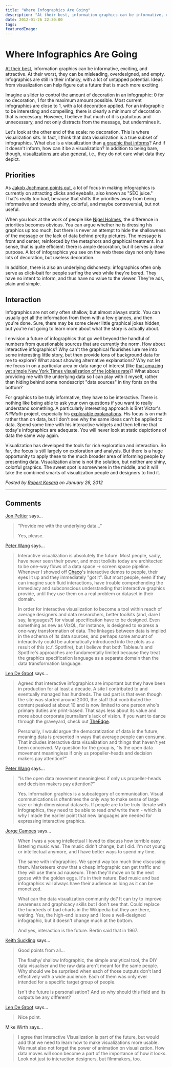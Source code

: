 ```yaml
---
title: "Where Infographics Are Going"
description: "At their best, information graphics can be informative, exciting, and attractive. At their worst, they can be misleading, overdesigned, and empty. Infographics are still in their infancy, with a lot of untapped potential. Ideas from visualization can help figure out a future that is much more exciting."
date: 2012-01-26 22:30:00
tags: 
featuredImage: 
---
```


# Where Infographics Are Going

<a title="The Fascinating World of (Good) Infographics" href="/criticism/fascinating-world-of-good-infographics">At their best</a>, information graphics can be informative, exciting, and attractive. At their worst, they can be misleading, overdesigned, and empty. Infographics are still in their infancy, with a lot of untapped potential. Ideas from visualization can help figure out a future that is much more exciting.

Imagine a slider to control the amount of decoration in an infographic: 0 for no decoration, 1 for the maximum amount possible. Most current infographics are close to 1, with a lot decoration applied. For an infographic to be interesting and compelling, there is clearly a minimum of decoration that is necessary. However, I believe that much of it is gratuitous and unnecessary, and not only distracts from the message, but undermines it.

Let's look at the other end of the scale: no decoration. This is where visualization sits. In fact, I think that data visualization is a true subset of infographics. What else is a visualization than <a title="What is Visualization? A Definition" href="/criticism/definition-of-visualization">a graphic that informs</a>? And if it doesn't inform, how can it be a visualization? In addition to being bare, though, <a title="The Difference Between Infographics and Visualization" href="/blog/2010/the-difference-between-infographics-and-visualization">visualizations are also general</a>, i.e., they do not care what data they depict.

## Priorities

As <a href="http://blog.visual.ly/what-makes-a-good-infographic/">Jakob Jochmann points out</a>, a lot of focus in making infographics is currently on attracting clicks and eyeballs, also known as "SEO juice." That's really too bad, because that shifts the priorities away from being informative and towards shiny, colorful, and maybe controversial, but not useful.

When you look at the work of people like <a href="http://www.nigelholmes.com/home.htm">Nigel Holmes</a>, the difference in priorities becomes obvious. You can argue whether he is dressing his graphics up too much, but there is never an attempt to hide the shallowness of the message or the lack of data behind pretty pictures. The message is front and center, reinforced by the metaphors and graphical treatment. In a sense, that is quite efficient: there is ample decoration, but it serves a clear purpose. A lot of infographics you see on the web these days not only have lots of decoration, but useless decoration.

In addition, there is also an underlying dishonesty: infographics often only serve as click-bait for people surfing the web while they're bored. They have no intent to inform, and thus have no value to the viewer. They're ads, plain and simple.

## Interaction

Infographics are not only often shallow, but almost always static. You can usually get all the information from them with a few glances, and then you're done. Sure, there may be some clever little graphical jokes hidden, but you're not going to learn more about what the story is actually about.

I envision a future of infographics that go well beyond the handful of numbers from questionable sources that are currently the norm. How about interactive infographics? Why can't the graphical flourishes lure me into some interesting little story, but then provide tons of background data for me to explore? What about showing alternative explanations? Why not let me focus in on a particular area or data range of interest (like <a href="http://www.nytimes.com/interactive/2009/11/06/business/economy/unemployment-lines.html">that amazing yet simple New York Times visualization of the jobless rate</a>)? What about providing me with the underlying data so I can play with it myself, rather than hiding behind some nondescript "data sources" in tiny fonts on the bottom?

For graphics to be truly informative, they have to be interactive. There is nothing like being able to ask your own questions if you want to really understand something. A particularly interesting approach is Bret Victor's <em>KillMath</em> project, especially his <a href="http://worrydream.com/ExplorableExplanations/">explorable explanations</a>. His focus is on math rather than on data, but I don't see why the same ideas can't be applied to data. Spend some time with his interactive widgets and then tell me that today's infographics are adequate. You will never look at static depictions of data the same way again.

Visualization has developed the tools for rich exploration and interaction. So far, the focus is still largely on exploration and analysis. But there is a huge opportunity to apply these to the much broader area of informing people by presenting data. Visualization alone is not the solution, but neither are shiny, colorful graphics. The sweet spot is somewhere in the middle, and it will take the combined smarts of visualization people and designers to find it.


_Posted by <a href="/about">Robert Kosara</a> on January 26, 2012_


<aside class="comments">

---
## Comments

<a href="http://peltiertech.com/WordPress/" rel="nofollow noopener" target="_blank">Jon Peltier</a> says…
>	"Provide me with the underlying data..."
>	
>	Yes, please.

<a href="http://continuum.io" rel="nofollow noopener" target="_blank">Peter Wang</a> says…
>	Interactive visualization is absolutely the future.  Most people, sadly, have never seen their power, and most toolkits today are architected to be one-way flows of a data space -&gt; screen space pipeline.  Whenever I showed off <a href="http://code.enthought.com/chaco" rel="nofollow">Chaco</a>'s interactive demos to people, their eyes lit up and they immediately "got it".  But most people, even if they can imagine such fluid interactions, have trouble comprehending the immediacy and subconscious understanding that interactive graphics provide, until they use them on a real problem or dataset in their domain.
>	
>	In order for interactive visualization to become a tool within reach of average designers and data researchers, better toolkits (and, dare I say, languages?) for visual specification have to be designed.  Even something as new as VizQL, for instance, is designed to express a one-way transformation of data.  The linkages between data is implied in the schema of its data sources, and perhaps some amount of interactivity could be automatically introduced into the plots as a result of this (c.f. Spotfire), but I believe that both Tableau's and Spotfire's approaches are fundamentally limited because they treat the graphics specification language as a separate domain than the data transformation language.

<a href="http://lendegroot.com" rel="nofollow noopener" target="_blank">Len De Groot</a> says…
>	Agreed that interactive infographics are important but they have been in production for at least a decade. A site I contributed to and eventually managed has hundreds. The sad part is that even though the site was started around 2000, the staff that contributed the content peaked at about 10 and is now limited to one person who's primary duties are print-based. That says less about its value and more about corporate journalism's lack of vision. If you want to dance through the graveyard, check out <a href="http://www.sun-sentinel.com/broadband/theedge/" rel="nofollow">TheEdge</a>.
>	
>	Personally, I would argue the democratization of data is the future, meaning data is presented in ways that average people can consume. That includes interactive data visualization and things that haven't yet been conceived. My question for the group is, "Is the open data movement meaningless if only us propeller-heads and decision makers pay attention?"

<a href="http://continuum.io" rel="nofollow noopener" target="_blank">Peter Wang</a> says…
>	"Is the open data movement meaningless if only us propeller-heads and decision makers pay attention?"
>	
>	Yes.  Information graphics is a subcategory of communication.  Visual communications is oftentimes the only way to make sense of large size or high dimensional datasets.  If people are to be truly literate with infographics, they need to be able to read *and* write them - which is why I made the earlier point that new languages are needed for expressing interactive graphics.

<a href="http://www.excelcharts.com/blog/" rel="nofollow noopener" target="_blank">Jorge Camoes</a> says…
>	When I was a young intellectual I loved to discuss how terrible easy listening music was. The music didn't change, but I did. I'm not young or intellectual anymore, and I have better ways to spend my time.
>	
>	The same with infographics. We spend way too much time discussing them. Marketeers know that a cheap infographic can get traffic and they will use them ad nauseum. Then they'll move on to the next goose with the golden eggs. It's in their nature. Bad music and bad infographics will always have their audience as long as it can be monetized.
>	
>	What can the data visualization community do? It can try to improve awareness and graphicacy skills but I don't see that. Could replace the hundreds of bad charts in the Wikipedia but they are there, waiting. Yes, the high-end is sexy and I love a well-designed infographic, but it doesn't change much at the bottom.
>	
>	And yes, interaction is the future. Bertin said that in 1967.

<a href="http://www.eavi.com.au" rel="nofollow noopener" target="_blank">Keith Suckling</a> says…
>	Good points from all...
>	
>	The flashy/ shallow Infographic, the simple analytical tool, the DIY data visualiser and the raw data aren't meant for the same people. Why should we be surprised when each of those outputs don't land effectively with a wide audience.  Each of them was only ever intended for a specific target group of people. 
>	
>	Isn't the future is personalisation? And so why should this field and its outputs be any different?

<a href="http://lendegroot.com" rel="nofollow noopener" target="_blank">Len De Groot</a> says…
>	Nice point.

Mike Wirth says…
>	I agree that Interactive Visualization is part of the future, but would add that we need to learn how to make visualizations more usable. We must also not forget the power of animation on visualization. How data moves will soon become a part of the importance of how it looks. Look not just to interaction designers, but filmmakers, too.

</aside>

